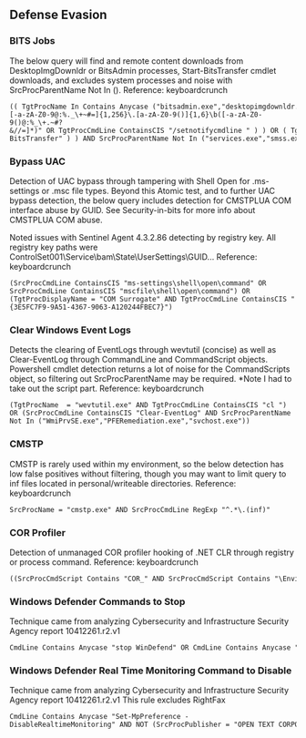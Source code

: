 ## Defense Evasion

### BITS Jobs

The below query will find and remote content downloads from DesktopImgDownldr or BitsAdmin processes, Start-BitsTransfer cmdlet downloads, and excludes system processes and noise with SrcProcParentName Not In ().
Reference: keyboardcrunch

```
(( TgtProcName In Contains Anycase ("bitsadmin.exe","desktopimgdownldr.exe") AND ( TgtProcCmdLine RegExp "https?:\/\/(www\.)?[-a-zA-Z0-9@:%._\+~#=]{1,256}\.[a-zA-Z0-9()]{1,6}\b([-a-zA-Z0-9()@:%_\+.~#?&//=]*)" OR TgtProcCmdLine ContainsCIS "/setnotifycmdline " ) ) OR ( TgtProcName = "powershell.exe" AND TgtProcCmdLine ContainsCIS "Start-BitsTransfer" ) ) AND SrcProcParentName Not In ("services.exe","smss.exe","wininit.exe") AND NOT SrcProcPublisher = "LENOVO"
```


### Bypass UAC

Detection of UAC bypass through tampering with Shell Open for .ms-settings or .msc file types. Beyond this Atomic test, and to further UAC bypass detection, the below query includes detection for CMSTPLUA COM interface abuse by GUID. See Security-in-bits for more info about CMSTPLUA COM abuse.

Noted issues with Sentinel Agent 4.3.2.86 detecting by registry key. All registry key paths were ControlSet001\Service\bam\State\UserSettings\GUID...
Reference: keyboardcrunch

```
(SrcProcCmdLine ContainsCIS "ms-settings\shell\open\command" OR SrcProcCmdLine ContainsCIS "mscfile\shell\open\command") OR (TgtProcDisplayName = "COM Surrogate" AND TgtProcCmdLine ContainsCIS "{3E5FC7F9-9A51-4367-9063-A120244FBEC7}")
```

### Clear Windows Event Logs

Detects the clearing of EventLogs through wevtutil (concise) as well as Clear-EventLog through CommandLine and CommandScript objects. Powershell cmdlet detection returns a lot of noise for the CommandScripts object, so filtering out SrcProcParentName may be required. *Note I had to take out the script part.
Reference: keyboardcrunch

```
(TgtProcName  = "wevtutil.exe" AND TgtProcCmdLine ContainsCIS "cl ") OR (SrcProcCmdLine ContainsCIS "Clear-EventLog" AND SrcProcParentName Not In ("WmiPrvSE.exe","PFERemediation.exe","svchost.exe"))
```

### CMSTP

CMSTP is rarely used within my environment, so the below detection has low false positives without filtering, though you may want to limit query to inf files located in personal/writeable directories.
Reference: keyboardcrunch

```
SrcProcName = "cmstp.exe" AND SrcProcCmdLine RegExp "^.*\.(inf)"
```

### COR Profiler

Detection of unmanaged COR profiler hooking of .NET CLR through registry or process command.
Reference: keyboardcrunch

```
((SrcProcCmdScript Contains "COR_" AND SrcProcCmdScript Contains "\Environment")  OR RegistryKeyPath Contains "COR_PROFILER_PATH" OR SrcProcCmdScript Contains "$env:COR_") AND NOT srcProcCmdLine Contains Anycase "stackify"
```


### Windows Defender Commands to Stop 

Technique came from analyzing Cybersecurity and Infrastructure Security Agency report 10412261.r2.v1

```
CmdLine Contains Anycase "stop WinDefend" OR CmdLine Contains Anycase "delete WinDefend"
```


### Windows Defender Real Time Monitoring Command to Disable 

Technique came from analyzing Cybersecurity and Infrastructure Security Agency report 10412261.r2.v1
This rule excludes RightFax

```
CmdLine Contains Anycase "Set-MpPreference -DisableRealtimeMonitoring" AND NOT (SrcProcPublisher = "OPEN TEXT CORPORATION" OR tgtProcImageSha1 = "c8e743f3460c3f9d761492c61acc358f30b24df7" OR SrcProcPublisher = "PHAROS SYSTEMS INTERNATIONAL, INC" )
```
